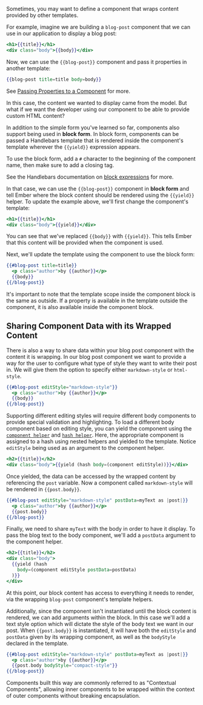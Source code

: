 Sometimes, you may want to define a component that wraps content provided by other templates.

For example, imagine we are building a `blog-post` component that we can use in our application to display a blog post:

```handlebars {data-filename=app/templates/components/blog-post.hbs}
<h1>{{title}}</h1>
<div class="body">{{body}}</div>
```

Now, we can use the `{{blog-post}}` component and pass it properties in another template:

```handlebars
{{blog-post title=title body=body}}
```

See [Passing Properties to a Component](../passing-properties-to-a-component/) for more.

In this case, the content we wanted to display came from the model.
But what if we want the developer using our component to be able to provide custom HTML content?

In addition to the simple form you've learned so far,
components also support being used in **block form**.
In block form, components can be passed a Handlebars template that is rendered inside the component's template wherever the `{{yield}}` expression appears.

To use the block form, add a `#` character to the beginning of the component name,
then make sure to add a closing tag.

See the Handlebars documentation on [block expressions](http://handlebarsjs.com/#block-expressions) for more.

In that case, we can use the `{{blog-post}}` component in **block form** and tell Ember where the block content should be rendered using the `{{yield}}` helper.
To update the example above, we'll first change the component's template:

```handlebars {data-filename=app/templates/components/blog-post.hbs}
<h1>{{title}}</h1>
<div class="body">{{yield}}</div>
```

You can see that we've replaced `{{body}}` with `{{yield}}`.
This tells Ember that this content will be provided when the component is used.

Next, we'll update the template using the component to use the block form:

```handlebars {data-filename=app/templates/index.hbs}
{{#blog-post title=title}}
  <p class="author">by {{author}}</p>
  {{body}}
{{/blog-post}}
```

It's important to note that the template scope inside the component block is the same as outside.
If a property is available in the template outside the component, it is also available inside the component block.

## Sharing Component Data with its Wrapped Content

There is also a way to share data within your blog post component with the content it is wrapping.
In our blog post component we want to provide a way for the user to configure what type of style they want to write their post in.
We will give them the option to specify either `markdown-style` or `html-style`.

```handlebars {data-filename=app/templates/index.hbs}
{{#blog-post editStyle="markdown-style"}}
  <p class="author">by {{author}}</p>
  {{body}}
{{/blog-post}}
```

Supporting different editing styles will require different body components to provide special validation and highlighting.
To load a different body component based on editing style,
you can yield the component using the [`component helper`](https://www.emberjs.com/api/ember/2.16/classes/Ember.Templates.helpers/methods/component?anchor=component) and [`hash helper`](https://www.emberjs.com/api/ember/2.16/classes/Ember.Templates.helpers/methods/hash?anchor=hash). 
Here, the appropriate component is assigned to a hash using nested helpers and yielded to the template.
Notice `editStyle` being used as an argument to the component helper.

```handlebars {data-filename=app/templates/components/blog-post.hbs}
<h2>{{title}}</h2>
<div class="body">{{yield (hash body=(component editStyle))}}</div>
```

Once yielded, the data can be accessed by the wrapped content by referencing the `post` variable.
Now a component called `markdown-style` will be rendered in `{{post.body}}`.

```handlebars {data-filename=app/templates/index.hbs}
{{#blog-post editStyle="markdown-style" postData=myText as |post|}}
  <p class="author">by {{author}}</p>
  {{post.body}}
{{/blog-post}}
```

Finally, we need to share `myText` with the body in order to have it display.
To pass the blog text to the body component, we'll add a `postData` argument to the component helper.

```handlebars {data-filename=app/templates/components/blog-post.hbs}
<h2>{{title}}</h2>
<div class="body">
  {{yield (hash
    body=(component editStyle postData=postData)
  )}}
</div>
```

At this point, our block content has access to everything it needs to render,
via the wrapping `blog-post` component's template helpers.

Additionally, since the component isn't instantiated until the block content is rendered,
we can add arguments within the block.
In this case we'll add a text style option which will dictate the style of the body text we want in our post.
When `{{post.body}}` is instantiated, it will have both the `editStyle` and `postData` given by its wrapping component,
as well as the `bodyStyle` declared in the template.

```handlebars {data-filename=app/templates/index.hbs}
{{#blog-post editStyle="markdown-style" postData=myText as |post|}}
  <p class="author">by {{author}}</p>
  {{post.body bodyStyle="compact-style"}}
{{/blog-post}}
```

Components built this way are commonly referred to as "Contextual Components",
allowing inner components to be wrapped within the context of outer components without breaking encapsulation.
